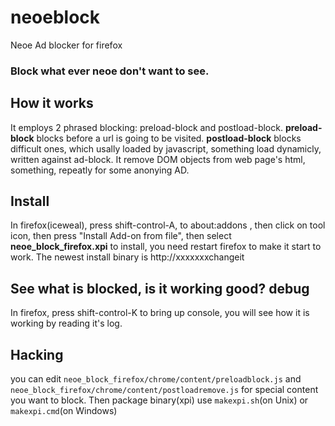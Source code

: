 neoeblock
=========

Neoe Ad blocker for firefox

### Block what ever neoe don't want to see.


How it works
-------------
It employs 2 phrased blocking: preload-block and postload-block.
**preload-block** blocks before a url is going to be visited.
**postload-block** blocks difficult ones, which usally loaded by javascript, something load dynamicly, written against ad-block. It remove DOM objects from web page's html, something, repeatly for some anonying AD.

Install 
-------------
In firefox(iceweal), press shift-control-A, to about:addons , then click on tool icon, then press "Install Add-on from file",
then select **neoe_block_firefox.xpi** to install, you need restart firefox to make it start to work.
The newest install binary is http://xxxxxxxchangeit

See what is blocked, is it working good? debug
-------------
In firefox, press shift-control-K to bring up console, you will see how it is working by reading it's log.

Hacking
-------------
you can edit `neoe_block_firefox/chrome/content/preloadblock.js` and  `neoe_block_firefox/chrome/content/postloadremove.js` for special content you want to block.
Then package binary(xpi) use `makexpi.sh`(on Unix) or `makexpi.cmd`(on Windows)


